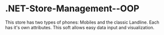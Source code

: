 # .NET-Store-Management--OOP
This store has two types of phones: Mobiles and the classic Landline. Each has it's own attributes. This soft allows easy data input and visualization.
